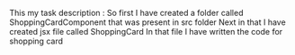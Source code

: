 This my task description :
        So first I have created a folder called ShoppingCardComponent that was present in src folder
        Next in that  I have created jsx file called ShoppingCard
        In that file I have written the code for shopping card